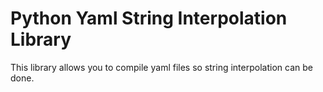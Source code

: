 # Python Yaml String Interpolation Library

This library allows you to compile yaml files so string interpolation can be done.
